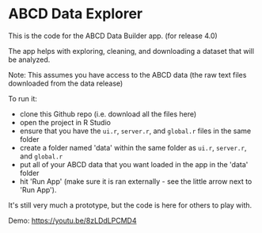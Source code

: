 # ABCD Data Explorer
This is the code for the ABCD Data Builder app. (for release 4.0)

The app helps with exploring, cleaning, and downloading a dataset that will be analyzed.

 Note: This assumes you have access to the ABCD data (the raw text files downloaded from the data release)

To run it:

- clone this Github repo (i.e. download all the files here) 
- open the project in R Studio
- ensure that you have the `ui.r`, `server.r`, and `global.r` files in the same folder
- create a folder named 'data' within the same folder as `ui.r`, `server.r`, and `global.r`
- put all of your ABCD data that you want loaded in the app in the 'data' folder
- hit 'Run App' (make sure it is ran externally - see the little arrow next to 'Run App'). 

It's still very much a prototype, but the code is here for others to play with.

Demo: https://youtu.be/8zLDdLPCMD4
